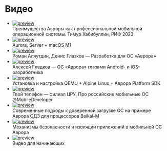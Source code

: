 Видео
===================

<ul class="videos">
    <li>
        <a href="https://youtu.be/yTKSMzg5oas">
            <img src="https://i.ytimg.com/vi/yTKSMzg5oas/maxresdefault.jpg" alt="preview"/>
        </a>
        <div class="title">Преимущества Авроры как профессиональной мобильной операционной системы. Тимур Хабибуллин, РИФ 2023</div>
    </li>
    <li>
        <a href="https://youtu.be/Wk4YdCmyAkE">
            <img src="https://i.ytimg.com/vi/Wk4YdCmyAkE/maxresdefault.jpg" alt="preview"/>
        </a>
        <div class="title">Aurora, Server + macOS M1</div>
    </li>
    <li>
        <a href="https://youtu.be/s0AraORVyNw">
            <img src="https://i.ytimg.com/vi/s0AraORVyNw/maxresdefault.jpg" alt="preview"/>
        </a>
        <div class="title">Роман Аляутдин, Денис Глазков — Разработка для ОС «Аврора»</div>
    </li>
    <li>
        <a href="https://youtu.be/vPbAHQy7OBw">
            <img src="https://i.ytimg.com/vi/vPbAHQy7OBw/maxresdefault.jpg" alt="preview"/>
        </a>
        <div class="title">Алексей Гладков — ОС «Аврора» глазами Android- и iOS-разработчика</div>
    </li>
    <li>
        <a href="https://youtu.be/tEoVFhmMeTQ">
            <img src="https://i.ytimg.com/vi/tEoVFhmMeTQ/maxresdefault.jpg" alt="preview"/>
        </a>
        <div class="title">Установка и настройка QEMU + Alpine Linux + Аврора Platform SDK</div>
    </li>
    <li>
        <a href="https://youtu.be/DwZGInVBKvU">
            <img src="https://i.ytimg.com/vi/DwZGInVBKvU/maxresdefault.jpg" alt="preview"/>
        </a>
        <div class="title">Твой телефон — филиал ЦРУ. Про российские мобильные ОС @MobileDeveloper</div>
    </li>
    <li>
        <a href="https://youtu.be/IZNjxJoBg-c?t=18611">
            <img src="https://i.ytimg.com/vi/IZNjxJoBg-c/maxresdefault.jpg" alt="preview"/>
        </a>
        <div class="title">Современные подходы к доверенной загрузке ОС на примере Аврора СДЗ для процессоров Baikal-M</div>
    </li>
    <li>
        <a href="https://youtu.be/IZNjxJoBg-c?t=17214">
            <img src="https://i.ytimg.com/vi/IZNjxJoBg-c/maxresdefault.jpg" alt="preview"/>
        </a>
        <div class="title">Механизмы безопасности и изоляции приложений в мобильной ОС Аврора</div>
    </li>
    <li>
        <a href="https://youtu.be/_FQwibip0D0">
            <img src="https://i.ytimg.com/vi/_FQwibip0D0/maxresdefault.jpg" alt="preview"/>
        </a>
        <div class="title">Видео для начинающих</div>
    </li>
</ul>
